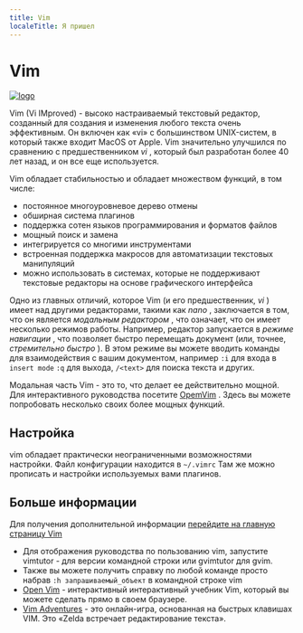 ```yaml
---
title: Vim
localeTitle: Я пришел
---
```

# Vim

[![logo](https://upload.wikimedia.org/wikipedia/commons/thumb/9/9f/Vimlogo.svg/75px-Vimlogo.svg.png "Логотип Vim")](https://vim.sourceforge.io)

Vim (Vi IMproved) - высоко настраиваемый текстовый редактор, созданный для создания и изменения любого текста очень эффективным. Он включен как «vi» с большинством UNIX-систем, в который также входит MacOS от Apple. Vim значительно улучшился по сравнению с предшественником _vi_ , который был разработан более 40 лет назад, и он все еще используется.

Vim обладает стабильностью и обладает множеством функций, в том числе:

*   постоянное многоуровневое дерево отмены
*   обширная система плагинов
*   поддержка сотен языков программирования и форматов файлов
*   мощный поиск и замена
*   интегрируется со многими инструментами
*   встроенная поддержка макросов для автоматизации текстовых манипуляций
*   можно использовать в системах, которые не поддерживают текстовые редакторы на основе графического интерфейса

Одно из главных отличий, которое Vim (и его предшественник, _vi_ ) имеет над другими редакторами, такими как _nano_ , заключается в том, что он является _модальным редактором_ , что означает, что он имеет несколько режимов работы. Например, редактор запускается в _режиме навигации_ , что позволяет быстро перемещать документ (или, точнее, _стремительно быстро_ ). В этом режиме вы можете вводить команды для взаимодействия с вашим документом, например `:i` для входа в `insert mode` `:q` для выхода, `/<text>` для поиска текста и других.

Модальная часть Vim - это то, что делает ее действительно мощной. Для интерактивного руководства посетите [OpemVim](http://www.openvim.com/) . Здесь вы можете попробовать несколько своих более мощных функций.

## Настройка
vim обладает практически неограниченными возможностями настройки. Файл конфигурации находится в `~/.vimrc`
Там же можно прописать и настройки используемых вами плагинов.

## Больше информации

Для получения дополнительной информации [перейдите на главную страницу Vim](https://vim.sourceforge.io)

*   Для отображения руководства по пользованию vim, запустите vimtutor - для версии командной строки или gvimtutor для gvim.
*   Также вы можете получить справку по любой команде просто набрав `:h запрашиваемый_объект` в командной строке vim
*   [Open Vim](http://www.openvim.com/) - интерактивный интерактивный учебник Vim, который вы можете сделать прямо в своем браузере.
*   [Vim Adventures](https://vim-adventures.com) - это онлайн-игра, основанная на быстрых клавишах VIM. Это «Zelda встречает редактирование текста».
